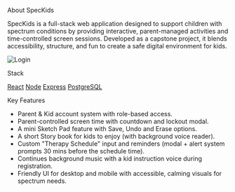 About SpecKids

SpecKids is a full-stack web application designed to support children with spectrum conditions by providing interactive, parent-managed activities and time-controlled screen sessions. Developed as a capstone project, it blends accessibility, structure, and fun to create a safe digital environment for kids.

![Login](https://github.com/user-attachments/assets/1e5ad172-902c-4fec-ade3-ececd1233b7e)


Stack

[React](https://reactjs.org/)
[Node](https://nodejs.org/en)
[Express](https://expressjs.com/)
[PostgreSQL](https://www.postgresql.org/)


Key Features

* Parent & Kid account system with role-based access.
* Parent-controlled screen time with countdown and lockout modal.
* A mini Sketch Pad feature with Save, Undo and Erase options.
* A short Story book for kids to enjoy (with background voice reader).
* Custom "Therapy Schedule" input and reminders (modal + alert system prompts 30 mins before the schedule time).
* Continues background music with a kid instruction voice during registration.
* Friendly UI for desktop and mobile with accessible, calming visuals for spectrum needs.

